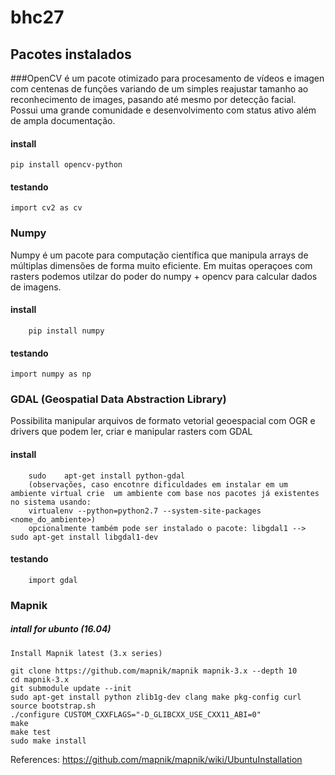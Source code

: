 # bhc27

## Pacotes instalados
###OpenCV
é um pacote otimizado para procesamento de vídeos e imagen com centenas de funções variando de um simples reajustar tamanho ao reconhecimento de images, pasando até mesmo por detecção facial. Possui uma grande comunidade e desenvolvimento com status ativo além de ampla documentação.

#### install
    pip install opencv-python
#### testando
    import cv2 as cv


### Numpy
Numpy é um pacote para computação científica que manipula arrays de múltiplas dimensões de forma muito eficiente. Em muitas operaçoes com rasters podemos utilzar do poder do numpy + opencv para calcular dados de imagens.
#### install 
        pip install numpy
#### testando
    import numpy as np
    
    
### GDAL	(Geospatial	Data	Abstraction	Library)

Possibilita manipular arquivos de formato vetorial geoespacial com OGR e drivers que podem ler, criar e manipular rasters com GDAL
#### install
        sudo	apt-get	install	python-gdal
        (observações, caso encotnre dificuldades em instalar em um ambiente virtual crie  um ambiente com base nos pacotes já existentes no sistema usando:  
        virtualenv --python=python2.7 --system-site-packages <nome_do_ambiente>)
        opcionalmente também pode ser instalado o pacote: libgdal1 --> sudo apt-get install libgdal1-dev
#### testando
        import gdal


### Mapnik

##### intall for ubunto (16.04)

    Install Mapnik latest (3.x series)

    git clone https://github.com/mapnik/mapnik mapnik-3.x --depth 10
    cd mapnik-3.x
    git submodule update --init
    sudo apt-get install python zlib1g-dev clang make pkg-config curl
    source bootstrap.sh
    ./configure CUSTOM_CXXFLAGS="-D_GLIBCXX_USE_CXX11_ABI=0"
    make
    make test
    sudo make install

References:
    https://github.com/mapnik/mapnik/wiki/UbuntuInstallation
